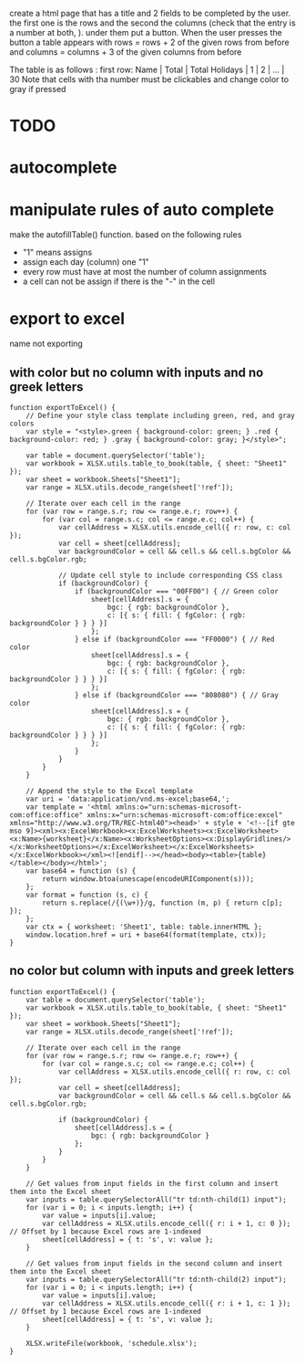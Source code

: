 create a html page that has a title and 2 fields to be completed by the user. 
the first one is the rows and the second the columns (check that the entry is a number at both, ).
under them put a button. When the user presses the button a table appears with rows = rows + 2 of the given rows from before and columns = columns + 3 of the given columns from before

The table is as follows :
first row:
Name | Total | Total Holidays | 1 | 2 | ... | 30
Note that cells with tha number must be clickables and change color to gray if pressed

# TODO
# autocomplete
# manipulate rules of auto complete
make the autofillTable() function. based on the following rules
- "1" means assigns
- assign each day (column) one "1"
- every row must have at most the number of column  assignments
- a cell can not be assign if there is the "-" in the cell
# export to excel 
name not exporting

## with color but no column with inputs and no greek letters
```
function exportToExcel() {
    // Define your style class template including green, red, and gray colors
    var style = "<style>.green { background-color: green; } .red { background-color: red; } .gray { background-color: gray; }</style>";

    var table = document.querySelector('table');
    var workbook = XLSX.utils.table_to_book(table, { sheet: "Sheet1" });
    var sheet = workbook.Sheets["Sheet1"];
    var range = XLSX.utils.decode_range(sheet['!ref']);

    // Iterate over each cell in the range
    for (var row = range.s.r; row <= range.e.r; row++) {
        for (var col = range.s.c; col <= range.e.c; col++) {
            var cellAddress = XLSX.utils.encode_cell({ r: row, c: col });
            var cell = sheet[cellAddress];
            var backgroundColor = cell && cell.s && cell.s.bgColor && cell.s.bgColor.rgb;

            // Update cell style to include corresponding CSS class
            if (backgroundColor) {
                if (backgroundColor === "00FF00") { // Green color
                    sheet[cellAddress].s = {
                        bgc: { rgb: backgroundColor },
                        c: [{ s: { fill: { fgColor: { rgb: backgroundColor } } } }]
                    };
                } else if (backgroundColor === "FF0000") { // Red color
                    sheet[cellAddress].s = {
                        bgc: { rgb: backgroundColor },
                        c: [{ s: { fill: { fgColor: { rgb: backgroundColor } } } }]
                    };
                } else if (backgroundColor === "808080") { // Gray color
                    sheet[cellAddress].s = {
                        bgc: { rgb: backgroundColor },
                        c: [{ s: { fill: { fgColor: { rgb: backgroundColor } } } }]
                    };
                }
            }
        }
    }

    // Append the style to the Excel template
    var uri = 'data:application/vnd.ms-excel;base64,';
    var template = '<html xmlns:o="urn:schemas-microsoft-com:office:office" xmlns:x="urn:schemas-microsoft-com:office:excel" xmlns="http://www.w3.org/TR/REC-html40"><head>' + style + '<!--[if gte mso 9]><xml><x:ExcelWorkbook><x:ExcelWorksheets><x:ExcelWorksheet><x:Name>{worksheet}</x:Name><x:WorksheetOptions><x:DisplayGridlines/></x:WorksheetOptions></x:ExcelWorksheet></x:ExcelWorksheets></x:ExcelWorkbook></xml><![endif]--></head><body><table>{table}</table></body></html>';
    var base64 = function (s) {
        return window.btoa(unescape(encodeURIComponent(s)));
    };
    var format = function (s, c) {
        return s.replace(/{(\w+)}/g, function (m, p) { return c[p]; });
    };
    var ctx = { worksheet: 'Sheet1', table: table.innerHTML };
    window.location.href = uri + base64(format(template, ctx));
}
```

## no color but column with inputs and greek letters
```
function exportToExcel() {
    var table = document.querySelector('table');
    var workbook = XLSX.utils.table_to_book(table, { sheet: "Sheet1" });
    var sheet = workbook.Sheets["Sheet1"];
    var range = XLSX.utils.decode_range(sheet['!ref']);

    // Iterate over each cell in the range
    for (var row = range.s.r; row <= range.e.r; row++) {
        for (var col = range.s.c; col <= range.e.c; col++) {
            var cellAddress = XLSX.utils.encode_cell({ r: row, c: col });
            var cell = sheet[cellAddress];
            var backgroundColor = cell && cell.s && cell.s.bgColor && cell.s.bgColor.rgb;

            if (backgroundColor) {
                sheet[cellAddress].s = {
                    bgc: { rgb: backgroundColor }
                };
            }
        }
    }

    // Get values from input fields in the first column and insert them into the Excel sheet
    var inputs = table.querySelectorAll("tr td:nth-child(1) input");
    for (var i = 0; i < inputs.length; i++) {
        var value = inputs[i].value;
        var cellAddress = XLSX.utils.encode_cell({ r: i + 1, c: 0 }); // Offset by 1 because Excel rows are 1-indexed
        sheet[cellAddress] = { t: 's', v: value };
    }

    // Get values from input fields in the second column and insert them into the Excel sheet
    var inputs = table.querySelectorAll("tr td:nth-child(2) input");
    for (var i = 0; i < inputs.length; i++) {
        var value = inputs[i].value;
        var cellAddress = XLSX.utils.encode_cell({ r: i + 1, c: 1 }); // Offset by 1 because Excel rows are 1-indexed
        sheet[cellAddress] = { t: 's', v: value };
    }

    XLSX.writeFile(workbook, 'schedule.xlsx');
}

```